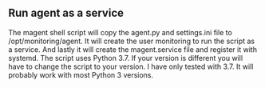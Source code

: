 ## Run agent as a service

The magent shell script will copy the agent.py and settings.ini file to /opt/monitoring/agent.  It will create the user monitoring to run the script as a service.  And lastly it will create the magent.service file and register it with systemd.  The script uses Python 3.7.  If your version is different you will have to change the script to your version.  I have only tested with 3.7.  It will probably work with most Python 3 versions.
